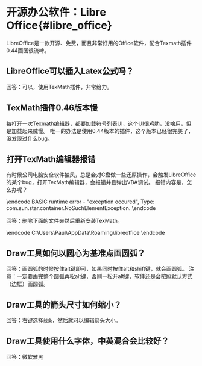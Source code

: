 开源办公软件：Libre Office{#libre_office}
======================================


LibreOffice是一款开源、免费，而且非常好用的Office软件，配合Texmath插件0.44画图很流啤。

## LibreOffice可以插入Latex公式吗？

回答：可以，使用TexMath插件，非常给力。

## TexMath插件0.46版本慢

每打开一次Texmath编辑器，都要加载符号列表UI，这个UI很鸡肋，没啥用，但是加载起来贼慢。
唯一的办法是使用0.44版本的插件，这个版本已经很完美了，没发现过什么bug。

## 打开TexMath编辑器报错

有时候公司电脑安全软件抽风，总是会对C盘做一些还原操作，会触发LibreOffice的某个bug，打开TexMath编辑器，会报错并且弹出VBA调试。
报错内容是，怎么办呢？

\endcode
BASIC runtime error - "exception occured", Type: com.sun.star.container.NoSuchElementException.
\endcode

回答：删除下面的文件夹然后重新安装TexMath。

\endcode
C:\Users\Paul\AppData\Roaming\libreoffice
\endcode

## Draw工具如何以圆心为基准点画圆弧？

回答：画圆弧的时候按住alt键即可，如果同时按住alt和shift键，就会画圆弧。
注意：一定要画完整个圆弧再松alt键，否则一松开alt键，软件还是会按照默认方式（边框）画圆弧。

## Draw工具的箭头尺寸如何缩小？

回答：右键选择`线条`，然后就可以编辑箭头大小。

## Draw工具使用什么字体，中英混合会比较好？

回答：微软雅黑
